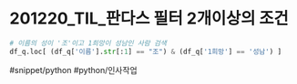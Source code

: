 # 201220_TIL_판다스 필터 2개이상의 조건
```python
# 이름의 성이 '조'이고 1희망이 성남인 사람 검색
df_q.loc[ (df_q['이름'].str[:1] == "조") & (df_q['1희망'] == '성남') ]

```

#snippet/python #python/인사작업